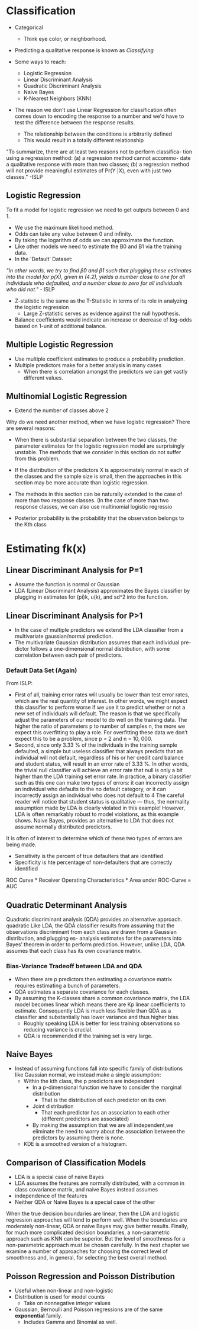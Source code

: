 # Classification

* Categorical
	* Think eye color, or neighborhood.
* Predicting a qualitative response is known as *Classifying*
* Some ways to reach:
	* Logistic Regression
	* Linear Discriminant Analysis
	* Quadratic Discriminant Analysis
	* Naive Bayes
	* K-Nearest Neighbors (KNN)
	
* The reason we don't use Linear Regression for classification often comes down to encoding the response to a number and we'd have to test the difference between the response results.
	* The relationship between the conditions is arbitrarily defined
	* This would result in a totally different relationship

"To summarize, there are at least two reasons not to perform classifica-
tion using a regression method: (a) a regression method cannot accommo-
date a qualitative response with more than two classes; (b) a regression
method will not provide meaningful estimates of Pr(Y |X), even with just
two classes." -ISLP

## Logistic Regression

To fit a model for logistic regression we need to get outputs between 0 and 1.
* We use the maximum likelihood method.
* Odds can take any value between 0 and infinity.
* By taking the logarithm of odds we can approximate the function.
* Like other models we need to estimate the B0 and B1 via the training data.
* In the 'Default' Dataset:

*"In other words, we try to find β̂0 and β̂1 such that plugging
these estimates into the model for p(X), given in (4.2), yields a number
close to one for all individuals who defaulted, and a number close to zero
for all individuals who did not."* - ISLP

* Z-statistic is the same as the T-Statistic in terms of its role in analyzing the logistic regression
	* Large Z-statistic serves as evidence against the null hypothesis.
* Balance coefficients would indicate an increase or decrease of log-odds based on 1-unit of additional balance.


## Multiple Logistic Regression

* Use multiple coefficient estimates to produce a probability prediction.
* Multiple predictors make for a better analysis in many cases
	* When there is correlation amongst the predictors we can get vastly different values.
## Multinomial Logistic Regression

* Extend the number of classes above 2

Why do we need another method, when we have logistic regression?
There are several reasons:
* When there is substantial separation between the two classes, the
parameter estimates for the logistic regression model are surprisingly
unstable. The methods that we consider in this section do not suffer
from this problem.
* If the distribution of the predictors X is approximately normal in
each of the classes and the sample size is small, then the approaches
in this section may be more accurate than logistic regression.
 * The methods in this section can be naturally extended to the case
of more than two response classes. (In the case of more than two
response classes, we can also use multinomial logistic regressio

* Posterior probability is the probability that the observation belongs to the Kth class

# Estimating fk(x)

## Linear Discriminant Analysis for P=1

* Assume the function is normal or Gaussian
* LDA (Linear Discriminant Analysis) approximates the Bayes classifier by plugging in estimates for (pi)k, u(k), and sd^2 into the function.
## Linear Discriminant Analysis for P>1
* In the case of multiple predictors we extend the LDA classifier from a multivariate gaussian/normal prediction.
* The multivariate Gaussian distribution assumes that each individual pre-
dictor follows a one-dimensional normal distribution, with some
correlation between each pair of predictors.

### Default Data Set (Again)

From ISLP:

* First of all, training error rates will usually be lower than test error
rates, which are the real quantity of interest. In other words, we
might expect this classifier to perform worse if we use it to predict
whether or not a new set of individuals will default. The reason is
that we specifically adjust the parameters of our model to do well on
the training data. The higher the ratio of parameters p to number
of samples n, the more we expect this overfitting to play a role. For
overfitting
these data we don’t expect this to be a problem, since p = 2 and
n = 10, 000.
* Second, since only 3.33 % of the individuals in the training sample
defaulted, a simple but useless classifier that always predicts that
an individual will not default, regardless of his or her credit card
balance and student status, will result in an error rate of 3.33 %. In
other words, the trivial null classifier will achieve an error rate that
null is only a bit higher than the LDA training set error rate.
In practice, a binary classifier such as this one can make two types of
errors: it can incorrectly assign an individual who defaults to the no default
category, or it can incorrectly assign an individual who does not default to
4 
The careful reader will notice that student status is qualitative — thus, the normality assumption made by LDA is clearly violated in this example! However, LDA is often remarkably robust to model violations, as this example shows. Naive Bayes, provides an alternative to LDA that does not assume normally distributed predictors.

It is often of interest to determine which of these two types of errors are being made.

* Sensitivity is the percent of true defaulters that are identified
* Specificity is hte percentage of non-defaulters that are correctly identified

ROC Curve
	* Receiver Operating Characteristics
	* Area under ROC-Curve = AUC

## Quadratic Determinant Analysis

Quadratic discriminant analysis (QDA) provides an alternative approach.
quadratic Like LDA, the QDA classifier results from assuming that the observations discriminant from each class are drawn from a Gaussian distribution, and plugging es- analysis estimates for the parameters into Bayes’ theorem in order to perform prediction. However, unlike LDA, QDA assumes that each class has its own covariance matrix.

### Bias-Variance Tradeoff between LDA and QDA

* When there are p predictors then estimating a covariance matrix requires estimating a bunch of parameters.
* QDA estimates a separate covariance for each classes.
* By assuming the K-classes share a common covariance matrix, the LDA model becomes linear which means there are Kp linear coefficients to estimate. Consequently LDA is much less flexible than QDA as a classifier and substantially has lower variance and thus higher bias.
	* Roughly speaking LDA is better for less training observations so reducing variance is crucial.
	* QDA is recommended if the training set is very large.
	
## Naive Bayes

* Instead of assuming functions fall into specific family of distributions like Gaussian normal, we instead make a single assumption:
	* Within the kth class, the p predictors are independent
		* In a p-dimensional function we have to consider the marginal distribution
			* That is the distribution of each predictor on its own
		* Joint distribution
			* That each predictor has an association to each other (different predictors are associated)
		* By making the assumption that we are all independent,we eliminate the need to worry about the association between the predictors by assuming there is none.
	* KDE is a smoothed version of a histogram.


## Comparison of Classification Models

* LDA is a special case of naive Bayes
* LDA assumes the features are normally distributed, with a common in class covariance matrix, and naive Bayes instead assumes 
* independence of the features
* Neither QDA or Naive Bayes is a special case of the other

When the true decision boundaries are linear, then
the LDA and logistic regression approaches will tend to perform well. When
the boundaries are moderately non-linear, QDA or naive Bayes may give
better results. Finally, for much more complicated decision boundaries, a
non-parametric approach such as KNN can be superior. But the level of
smoothness for a non-parametric approach must be chosen carefully. In the
next chapter we examine a number of approaches for choosing the correct
level of smoothness and, in general, for selecting the best overall method.

## Poisson Regression and Poisson Distribution

* Useful when non-linear and non-logistic
* Distribution is used for model counts
	* Take on nonnegative integer values
* Gaussian, Bernoulli and Poisson regressions are of the same **exponential** family.
	* Includes Gamma and Binomial as well.
